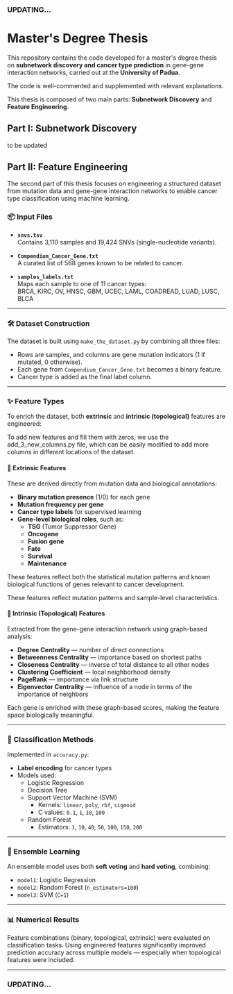### UPDATING...

# Master's Degree Thesis

This repository contains the code developed for a master's degree thesis on **subnetwork discovery and cancer type prediction** in gene-gene interaction networks, carried out at the **University of Padua**.

The code is well-commented and supplemented with relevant explanations.

This thesis is composed of two main parts: **Subnetwork Discovery** and **Feature Engineering**.
## Part I: Subnetwork Discovery
to be updated
## Part II: Feature Engineering

The second part of this thesis focuses on engineering a structured dataset from mutation data and gene-gene interaction networks to enable cancer type classification using machine learning.

### 📦 Input Files

- **`snvs.tsv`**  
  Contains 3,110 samples and 19,424 SNVs (single-nucleotide variants).

- **`Compendium_Cancer_Gene.txt`**  
  A curated list of 568 genes known to be related to cancer.

- **`samples_labels.txt`**  
  Maps each sample to one of 11 cancer types:  
  BRCA, KIRC, OV, HNSC, GBM, UCEC, LAML, COADREAD, LUAD, LUSC, BLCA

---

### 🛠 Dataset Construction

The dataset is built using `make_the_dataset.py` by combining all three files:

- Rows are samples, and columns are gene mutation indicators (1 if mutated, 0 otherwise).
- Each gene from `Compendium_Cancer_Gene.txt` becomes a binary feature.
- Cancer type is added as the final label column.

---

### ✨ Feature Types

To enrich the dataset, both **extrinsic** and **intrinsic (topological)** features are engineered:

To add new features and fill them with zeros, we use the add_3_new_columns.py file, which can be easily modified to add more columns in different locations of the dataset.

#### 🔹 Extrinsic Features

These are derived directly from mutation data and biological annotations:

- **Binary mutation presence** (1/0) for each gene
- **Mutation frequency per gene**
- **Cancer type labels** for supervised learning
- **Gene-level biological roles**, such as:
  - **TSG** (Tumor Suppressor Gene)
  - **Oncogene**
  - **Fusion gene**
  - **Fate**
  - **Survival**
  - **Maintenance**

These features reflect both the statistical mutation patterns and known biological functions of genes relevant to cancer development.


These features reflect mutation patterns and sample-level characteristics.

#### 🔸 Intrinsic (Topological) Features

Extracted from the gene-gene interaction network using graph-based analysis:

- **Degree Centrality** — number of direct connections
- **Betweenness Centrality** — importance based on shortest paths
- **Closeness Centrality** — inverse of total distance to all other nodes
- **Clustering Coefficient** — local neighborhood density
- **PageRank** — importance via link structure
- **Eigenvector Centrality** — influence of a node in terms of the importance of neighbors

Each gene is enriched with these graph-based scores, making the feature space biologically meaningful.

---

### 🤖 Classification Methods

Implemented in `accuracy.py`:

- **Label encoding** for cancer types
- Models used:
  - Logistic Regression
  - Decision Tree
  - Support Vector Machine (SVM)  
    - Kernels: `linear`, `poly`, `rbf`, `sigmoid`  
    - C values: `0.1`, `1`, `10`, `100`
  - Random Forest  
    - Estimators: `1`, `10`, `40`, `50`, `100`, `150`, `200`

---

### 🔗 Ensemble Learning

An ensemble model uses both **soft voting** and **hard voting**, combining:

- `model1`: Logistic Regression  
- `model2`: Random Forest (`n_estimators=100`)  
- `model3`: SVM (`C=1`)

---

### 📊 Numerical Results

Feature combinations (binary, topological, extrinsic) were evaluated on classification tasks. Using engineered features significantly improved prediction accuracy across multiple models — especially when topological features were included.

---

### UPDATING...
